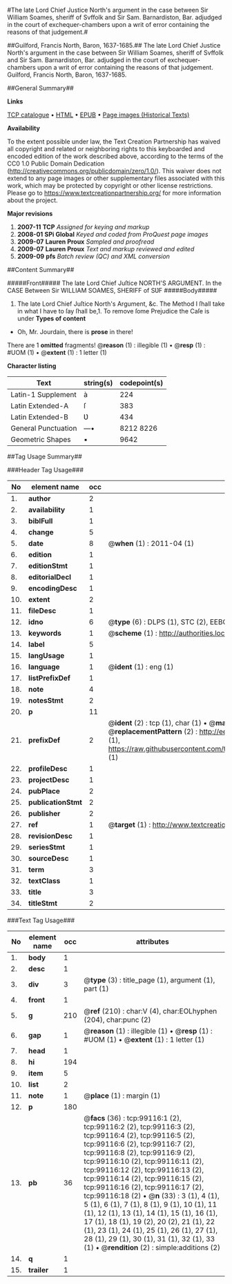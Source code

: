 #The late Lord Chief Justice North's argument in the case between Sir William Soames, sheriff of Svffolk and Sir Sam. Barnardiston, Bar. adjudged in the court of exchequer-chambers upon a writ of error containing the reasons of that judgement.#

##Guilford, Francis North, Baron, 1637-1685.##
The late Lord Chief Justice North's argument in the case between Sir William Soames, sheriff of Svffolk and Sir Sam. Barnardiston, Bar. adjudged in the court of exchequer-chambers upon a writ of error containing the reasons of that judgement.
Guilford, Francis North, Baron, 1637-1685.

##General Summary##

**Links**

[TCP catalogue](http://www.ota.ox.ac.uk/tcp/)  • 
[HTML](http://tei.it.ox.ac.uk/tcp/Texts-HTML/free/A42/A42316.html)  • 
[EPUB](http://tei.it.ox.ac.uk/tcp/Texts-EPUB/free/A42/A42316.epub) • 
[Page images (Historical Texts)](https://historicaltexts.jisc.ac.uk/eebo-13337455e)

**Availability**

To the extent possible under law, the Text Creation Partnership has waived all copyright and related or neighboring rights to this keyboarded and encoded edition of the work described above, according to the terms of the CC0 1.0 Public Domain Dedication (http://creativecommons.org/publicdomain/zero/1.0/). This waiver does not extend to any page images or other supplementary files associated with this work, which may be protected by copyright or other license restrictions. Please go to https://www.textcreationpartnership.org/ for more information about the project.

**Major revisions**

1. __2007-11__ __TCP__ *Assigned for keying and markup*
1. __2008-01__ __SPi Global__ *Keyed and coded from ProQuest page images*
1. __2009-07__ __Lauren Proux__ *Sampled and proofread*
1. __2009-07__ __Lauren Proux__ *Text and markup reviewed and edited*
1. __2009-09__ __pfs__ *Batch review (QC) and XML conversion*

##Content Summary##

#####Front#####
The late Lord Chief Juſtice NORTH'S ARGUMENT. In the CASE Between Sir WILLIAM SOAMES, SHERIFF of SƲF
#####Body#####

1. The late Lord Chief Juſtice North's Argument, &c.
The Method I ſhall take in what I have to ſay ſhall be,1. To remove ſome Prejudice the Caſe is under
**Types of content**

  * Oh, Mr. Jourdain, there is **prose** in there!

There are 1 **omitted** fragments! 
 @__reason__ (1) : illegible (1)  •  @__resp__ (1) : #UOM (1)  •  @__extent__ (1) : 1 letter (1)

**Character listing**


|Text|string(s)|codepoint(s)|
|---|---|---|
|Latin-1 Supplement|à|224|
|Latin Extended-A|ſ|383|
|Latin Extended-B|Ʋ|434|
|General Punctuation|—•|8212 8226|
|Geometric Shapes|▪|9642|

##Tag Usage Summary##

###Header Tag Usage###

|No|element name|occ|attributes|
|---|---|---|---|
|1.|__author__|2||
|2.|__availability__|1||
|3.|__biblFull__|1||
|4.|__change__|5||
|5.|__date__|8| @__when__ (1) : 2011-04 (1)|
|6.|__edition__|1||
|7.|__editionStmt__|1||
|8.|__editorialDecl__|1||
|9.|__encodingDesc__|1||
|10.|__extent__|2||
|11.|__fileDesc__|1||
|12.|__idno__|6| @__type__ (6) : DLPS (1), STC (2), EEBO-CITATION (1), OCLC (1), VID (1)|
|13.|__keywords__|1| @__scheme__ (1) : http://authorities.loc.gov/ (1)|
|14.|__label__|5||
|15.|__langUsage__|1||
|16.|__language__|1| @__ident__ (1) : eng (1)|
|17.|__listPrefixDef__|1||
|18.|__note__|4||
|19.|__notesStmt__|2||
|20.|__p__|11||
|21.|__prefixDef__|2| @__ident__ (2) : tcp (1), char (1)  •  @__matchPattern__ (2) : ([0-9\-]+):([0-9IVX]+) (1), (.+) (1)  •  @__replacementPattern__ (2) : http://eebo.chadwyck.com/downloadtiff?vid=$1&page=$2 (1), https://raw.githubusercontent.com/textcreationpartnership/Texts/master/tcpchars.xml#$1 (1)|
|22.|__profileDesc__|1||
|23.|__projectDesc__|1||
|24.|__pubPlace__|2||
|25.|__publicationStmt__|2||
|26.|__publisher__|2||
|27.|__ref__|1| @__target__ (1) : http://www.textcreationpartnership.org/docs/. (1)|
|28.|__revisionDesc__|1||
|29.|__seriesStmt__|1||
|30.|__sourceDesc__|1||
|31.|__term__|3||
|32.|__textClass__|1||
|33.|__title__|3||
|34.|__titleStmt__|2||


###Text Tag Usage###

|No|element name|occ|attributes|
|---|---|---|---|
|1.|__body__|1||
|2.|__desc__|1||
|3.|__div__|3| @__type__ (3) : title_page (1), argument (1), part (1)|
|4.|__front__|1||
|5.|__g__|210| @__ref__ (210) : char:V (4), char:EOLhyphen (204), char:punc (2)|
|6.|__gap__|1| @__reason__ (1) : illegible (1)  •  @__resp__ (1) : #UOM (1)  •  @__extent__ (1) : 1 letter (1)|
|7.|__head__|1||
|8.|__hi__|194||
|9.|__item__|5||
|10.|__list__|2||
|11.|__note__|1| @__place__ (1) : margin (1)|
|12.|__p__|180||
|13.|__pb__|36| @__facs__ (36) : tcp:99116:1 (2), tcp:99116:2 (2), tcp:99116:3 (2), tcp:99116:4 (2), tcp:99116:5 (2), tcp:99116:6 (2), tcp:99116:7 (2), tcp:99116:8 (2), tcp:99116:9 (2), tcp:99116:10 (2), tcp:99116:11 (2), tcp:99116:12 (2), tcp:99116:13 (2), tcp:99116:14 (2), tcp:99116:15 (2), tcp:99116:16 (2), tcp:99116:17 (2), tcp:99116:18 (2)  •  @__n__ (33) : 3 (1), 4 (1), 5 (1), 6 (1), 7 (1), 8 (1), 9 (1), 10 (1), 11 (1), 12 (1), 13 (1), 14 (1), 15 (1), 16 (1), 17 (1), 18 (1), 19 (2), 20 (2), 21 (1), 22 (1), 23 (1), 24 (1), 25 (1), 26 (1), 27 (1), 28 (1), 29 (1), 30 (1), 31 (1), 32 (1), 33 (1)  •  @__rendition__ (2) : simple:additions (2)|
|14.|__q__|1||
|15.|__trailer__|1||
